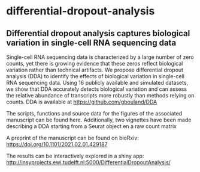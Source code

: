 # differential-dropout-analysis
## Differential dropout analysis captures biological variation in single-cell RNA sequencing data

Single-cell RNA sequencing data is characterized by a large number of zero counts, yet there is growing evidence that these zeros reflect biological variation rather than technical artifacts. We propose differential dropout analysis (DDA) to identify the effects of biological variation in single-cell RNA sequencing data. Using 16 publicly available and simulated datasets, we show that DDA accurately detects biological variation and can assess the relative abundance of transcripts more robustly than methods relying on counts. DDA is available at https://github.com/gbouland/DDA

The scripts, functions and source data for the figures of the associated manuscript can be found here. Additionally, two vignettes have been made describing a DDA starting from a Seurat object en a raw count matrix

A preprint of the manuscript can be found on bioRxiv: https://doi.org/10.1101/2021.02.01.429187 

The results can be interactively explored in a shiny app: http://insyprojects.ewi.tudelft.nl:5000/DifferentialDropoutAnalysis/


